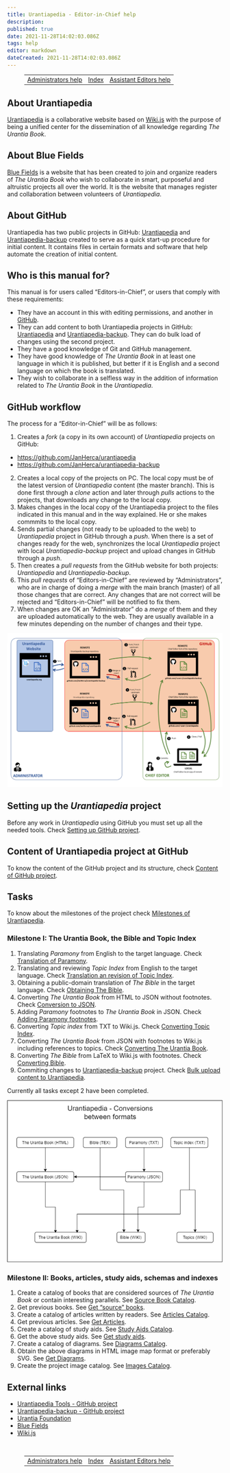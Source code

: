 ```yaml
---
title: Urantiapedia - Editor-in-Chief help
description: 
published: true
date: 2021-11-28T14:02:03.086Z
tags: help
editor: markdown
dateCreated: 2021-11-28T14:02:03.086Z
---
```


<figure class="table chapter-navigator">
  <table>
    <tbody>
      <tr>
        <td><a href="/en/help/admin">Administrators help</a></td>
        <td><a href="/en/help">Index</a></td>
        <td><a href="/en/help/github_assistant">Assistant Editors help</a></td>
      </tr>
    </tbody>
  </table>
</figure>

## About Urantiapedia

[Urantiapedia](https://urantiapedia.org) is a collaborative website based on [Wiki.js](https://js.wiki/) with the purpose of being a unified center for the dissemination of all knowledge regarding *The Urantia Book*.

## About Blue Fields

[Blue Fields](https://blue-fields.netlify.app/) is a website that has been created to join and organize readers of *The Urantia Book* who wish to collaborate in smart, purposeful and altruistic projects all over the world. It is the website that manages register and collaboration between volunteers of *Urantiapedia*.

## About GitHub

Urantiapedia has two public projects in GitHub: [Urantiapedia](https://github.com/JanHerca/urantiapedia) and [Urantiapedia-backup](https://github.com/JanHerca/urantiapedia-backup) created to serve as a quick start-up procedure for initial content. It contains files in certain formats and software that help automate the creation of initial content.

## Who is this manual for?

This manual is for users called “Editors-in-Chief”, or users that comply with these requirements:
- They have an account in this with editing permissions, and another in [GitHub](https://github.com/).
- They can add content to both Urantiapedia projects in GitHub: [Urantiapedia](https://github.com/JanHerca/urantiapedia) and [Urantiapedia-backup](https://github.com/JanHerca/urantiapedia-backup). They can do bulk load of changes using the second project.
- They have a good knowledge of Git and GitHub management.
- They have good knowledge of *The Urantia Book* in at least one language in which it is published, but better if it is English and a second language on which the book is translated.
- They wish to collaborate in a selfless way in the addition of information related to *The Urantia Book* in the *Urantiapedia*.

## GitHub workflow

The process for a “Editor-in-Chief” will be as follows:
1. Creates a *fork* (a copy in its own account) of *Urantiapedia* projects on GitHub: 
  - https://github.com/JanHerca/urantiapedia
  - https://github.com/JanHerca/urantiapedia-backup
2. Creates a local copy of the projects on PC. The local copy must be of the latest version of *Urantiapedia* content (the master branch). This is done first through a *clone* action and later through *pulls* actions to the projects, that downloads any change to the local copy.
3. Makes changes in the local copy of the Urantiapedia project to the files indicated in this manual and in the way explained. He or she makes commmits to the local copy.
4. Sends partial changes (not ready to be uploaded to the web) to *Urantiapedia* project in GitHub through a *push*. When there is a set of changes ready for the web, synchronizes the local *Urantiapedia* project with local *Urantiapedia-backup* project and upload changes in GitHub through a *push*. 
5. Then creates a *pull requests* from the GitHub website for both projects: *Urantiapedia* and *Urantiapedia-backup*.
6. This *pull requests* of “Editors-in-Chief” are reviewed by “Administrators”, who are in charge of doing a *merge* with the main branch (master) of all those changes that are correct. Any changes that are not correct will be rejected and “Editors-in-Chief” will be notified to fix them.
7. When changes are OK an “Administrator” do a *merge* of them and they are uploaded automatically to the web. They are usually available in a few minutes depending on the number of changes and their type.

![](/image/help/github_workflow_version_2.png)

## Setting up the *Urantiapedia* project

Before any work in *Urantiapedia* using GitHub you must set up all the needed tools. Check [Setting up GitHub project](/en/help/github_setting).

## Content of Urantiapedia project at GitHub

To know the content of the GitHub project and its structure, check [Content of GitHub project](/en/help/github_content).
## Tasks

To know about the milestones of the project check [Milestones of Urantiapedia](/en/help/phases).

### Milestone I: The Urantia Book, the Bible and Topic Index

1. Translating *Paramony* from English to the target language. Check [Translation of Paramony](/en/help/github_paramony).
2. Translating and reviewing *Topic Index* from English to the target language. Check [Translation an revision of Topic Index](/en/help/github_topicindex).
3. Obtaining a public-domain translation of *The Bible* in the target language. Check [Obtaining The Bible](/en/help/github_bible).
4. Converting *The Urantia Book* from HTML to JSON without footnotes. Check [Conversion to JSON](/en/help/github_book_json).
5. Adding *Paramony* footnotes to *The Urantia Book* in JSON. Check [Adding Paramony footnotes](/en/help/github_footnotes).
6. Converting *Topic index* from TXT to Wiki.js. Check [Converting Topic Index](/en/help/github_topicindex_to_wiki).
7. Converting *The Urantia Book* from JSON with footnotes to Wiki.js including references to topics. Check [Converting The Urantia Book](/en/help/github_book_to_wiki).
8. Converting *The Bible* from LaTeX to Wiki.js with footnotes. Check [Converting Bible](/en/help/github_bible_to_wiki).
9. Commiting changes to [Urantiapedia-backup](https://github.com/JanHerca/urantiapedia-backup) project. Check [Bulk upload content to Urantiapedia](/en/help/github_upload).

Currently all tasks except 2 have been completed.

![](/image/help/formats.png)

### Milestone II: Books, articles, study aids, schemas and indexes

1. Create a catalog of books that are considered sources of *The Urantia Book* or contain interesting parallels. See [Source Book Catalog](/en/help/github_sourcebooks_catalog).
2. Get previous books. See [Get “source” books](/en/help/github_sourcebooks_markdown).
3. Create a catalog of articles written by readers. See [Articles Catalog](/en/help/github_articles_catalog).
4. Get previous articles. See [Get Articles](/en/help/github_articles_markdown).
5. Create a catalog of study aids. See [Study Aids Catalog](/en/help/github_studyaids_catalog).
6. Get the above study aids. See [Get study aids](/en/help/github_studyaids_markdown).
7. Create a catalog of diagrams. See [Diagrams Catalog](/en/help/github_diagrams_catalog).
8. Obtain the above diagrams in HTML image map format or preferably SVG. See [Get Diagrams](/en/help/github_diagrams_svg).
9. Create the project image catalog. See [Images Catalog](/en/help/github_images_catalog).

## External links

- [Urantiapedia Tools - GitHub project](https://github.com/JanHerca/urantiapedia)
- [Urantiapedia-backup - GitHub project](https://github.com/JanHerca/urantiapedia-backup)
- [Urantia Foundation](https://www.urantia.org/)
- [Blue Fields](https://blue-fields.netlify.app/)
- [Wiki.js](https://js.wiki/)

<br>

<figure class="table chapter-navigator">
  <table>
    <tbody>
      <tr>
        <td><a href="/en/help/admin">Administrators help</a></td>
        <td><a href="/en/help">Index</a></td>
        <td><a href="/en/help/github_assistant">Assistant Editors help</a></td>
      </tr>
    </tbody>
  </table>
</figure>

